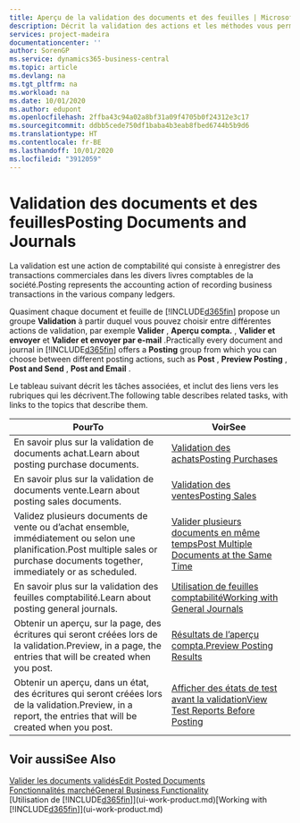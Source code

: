 ```yaml
---
title: Aperçu de la validation des documents et des feuilles | Microsoft Docs
description: Décrit la validation des actions et les méthodes vous permettant de valider des documents et des feuilles.
services: project-madeira
documentationcenter: ''
author: SorenGP
ms.service: dynamics365-business-central
ms.topic: article
ms.devlang: na
ms.tgt_pltfrm: na
ms.workload: na
ms.date: 10/01/2020
ms.author: edupont
ms.openlocfilehash: 2ffba43c94a02a8bf31a09f4705b0f24312e3c17
ms.sourcegitcommit: ddbb5cede750df1baba4b3eab8fbed6744b5b9d6
ms.translationtype: HT
ms.contentlocale: fr-BE
ms.lasthandoff: 10/01/2020
ms.locfileid: "3912059"
---
```

# <a name="posting-documents-and-journals"></a><span data-ttu-id="14986-103">Validation des documents et des feuilles</span><span class="sxs-lookup"><span data-stu-id="14986-103">Posting Documents and Journals</span></span>
<span data-ttu-id="14986-104">La validation est une action de comptabilité qui consiste à enregistrer des transactions commerciales dans les divers livres comptables de la société.</span><span class="sxs-lookup"><span data-stu-id="14986-104">Posting represents the accounting action of recording business transactions in the various company ledgers.</span></span>

<span data-ttu-id="14986-105">Quasiment chaque document et feuille de [!INCLUDE[d365fin](includes/d365fin_md.md)] propose un groupe **Validation** à partir duquel vous pouvez choisir entre différentes actions de validation, par exemple **Valider** , **Aperçu compta.** , **Valider et envoyer** et **Valider et envoyer par e-mail** .</span><span class="sxs-lookup"><span data-stu-id="14986-105">Practically every document and journal in [!INCLUDE[d365fin](includes/d365fin_md.md)] offers a **Posting** group from which you can choose between different posting actions, such as **Post** , **Preview Posting** , **Post and Send** , **Post and Email** .</span></span>

<span data-ttu-id="14986-106">Le tableau suivant décrit les tâches associées, et inclut des liens vers les rubriques qui les décrivent.</span><span class="sxs-lookup"><span data-stu-id="14986-106">The following table describes related tasks, with links to the topics that describe them.</span></span>

| <span data-ttu-id="14986-107">Pour</span><span class="sxs-lookup"><span data-stu-id="14986-107">To</span></span> | <span data-ttu-id="14986-108">Voir</span><span class="sxs-lookup"><span data-stu-id="14986-108">See</span></span> |
| --- | --- |
| <span data-ttu-id="14986-109">En savoir plus sur la validation de documents achat.</span><span class="sxs-lookup"><span data-stu-id="14986-109">Learn about posting purchase documents.</span></span> |[<span data-ttu-id="14986-110">Validation des achats</span><span class="sxs-lookup"><span data-stu-id="14986-110">Posting Purchases</span></span>](ui-post-purchases.md) |
| <span data-ttu-id="14986-111">En savoir plus sur la validation de documents vente.</span><span class="sxs-lookup"><span data-stu-id="14986-111">Learn about posting sales documents.</span></span> |[<span data-ttu-id="14986-112">Validation des ventes</span><span class="sxs-lookup"><span data-stu-id="14986-112">Posting Sales</span></span>](ui-post-sales.md) |
| <span data-ttu-id="14986-113">Validez plusieurs documents de vente ou d’achat ensemble, immédiatement ou selon une planification.</span><span class="sxs-lookup"><span data-stu-id="14986-113">Post multiple sales or purchase documents together, immediately or as scheduled.</span></span>|[<span data-ttu-id="14986-114">Valider plusieurs documents en même temps</span><span class="sxs-lookup"><span data-stu-id="14986-114">Post Multiple Documents at the Same Time</span></span>](ui-batch-posting.md)|
| <span data-ttu-id="14986-115">En savoir plus sur la validation des feuilles comptabilité.</span><span class="sxs-lookup"><span data-stu-id="14986-115">Learn about posting general journals.</span></span> |[<span data-ttu-id="14986-116">Utilisation de feuilles comptabilité</span><span class="sxs-lookup"><span data-stu-id="14986-116">Working with General Journals</span></span>](ui-work-general-journals.md) |
| <span data-ttu-id="14986-117">Obtenir un aperçu, sur la page, des écritures qui seront créées lors de la validation.</span><span class="sxs-lookup"><span data-stu-id="14986-117">Preview, in a page, the entries that will be created when you post.</span></span> |[<span data-ttu-id="14986-118">Résultats de l’aperçu compta.</span><span class="sxs-lookup"><span data-stu-id="14986-118">Preview Posting Results</span></span>](ui-how-preview-post-results.md) |
| <span data-ttu-id="14986-119">Obtenir un aperçu, dans un état, des écritures qui seront créées lors de la validation.</span><span class="sxs-lookup"><span data-stu-id="14986-119">Preview, in a report, the entries that will be created when you post.</span></span> |[<span data-ttu-id="14986-120">Afficher des états de test avant la validation</span><span class="sxs-lookup"><span data-stu-id="14986-120">View Test Reports Before Posting</span></span>](ui-how-view-test-reports-posting.md) |

## <a name="see-also"></a><span data-ttu-id="14986-121">Voir aussi</span><span class="sxs-lookup"><span data-stu-id="14986-121">See Also</span></span>
[<span data-ttu-id="14986-122">Valider les documents validés</span><span class="sxs-lookup"><span data-stu-id="14986-122">Edit Posted Documents</span></span>](across-edit-posted-document.md)  
[<span data-ttu-id="14986-123">Fonctionnalités marché</span><span class="sxs-lookup"><span data-stu-id="14986-123">General Business Functionality</span></span>](ui-across-business-areas.md)  
<span data-ttu-id="14986-124">[Utilisation de [!INCLUDE[d365fin](includes/d365fin_md.md)]](ui-work-product.md)</span><span class="sxs-lookup"><span data-stu-id="14986-124">[Working with [!INCLUDE[d365fin](includes/d365fin_md.md)]](ui-work-product.md)</span></span>
